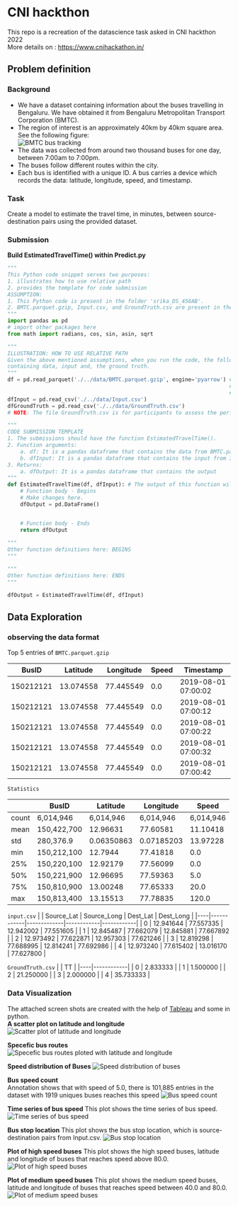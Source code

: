 # CNI hackthon
This repo is a recreation of the datascience task asked in CNI hackthon 2022  
More details on : https://www.cnihackathon.in/

## Problem definition
### Background
- We have a dataset containing information about the buses travelling in Bengaluru. We have obtained it from Bengaluru Metropolitan Transport Corporation (BMTC).
- The region of interest is an approximately 40km by 40km square area. See the following figure:  
![BMTC bus tracking](./images/RegionOfInterest.PNG)
- The data was collected from around two thousand buses for one day, between 7:00am to 7:00pm.
- The buses follow different routes within the city.
- Each bus is identified with a unique ID. A bus carries a device which records the data: latitude, longitude, speed, and timestamp.
### Task
Create a model to estimate the travel time, in minutes, between source-destination pairs using the provided dataset.
### Submission
**Build EstimatedTravelTime() within Predict.py**
```py
"""
This Python code snippet serves two purposes:
1. illustrates how to use relative path
2. provides the template for code submission
ASSUMPTION: 
1. This Python code is present in the folder 'srika_DS_456AB'.
2. BMTC.parquet.gzip, Input.csv, and GroundTruth.csv are present in the folder 'data'
"""
import pandas as pd
# import other packages here
from math import radians, cos, sin, asin, sqrt

"""
ILLUSTRATION: HOW TO USE RELATIVE PATH
Given the above mentioned assumptions, when you run the code, the following three commands will read the files 
containing data, input and, the ground truth.
"""
df = pd.read_parquet('./../data/BMTC.parquet.gzip', engine='pyarrow') # This command loads BMTC data into a dataframe. 
                                                                      # In case of error, install pyarrow using: 
                                                                      # pip install pyarrow
dfInput = pd.read_csv('./../data/Input.csv')
dfGroundTruth = pd.read_csv('./../data/GroundTruth.csv') 
# NOTE: The file GroundTruth.csv is for participants to assess the performance their own codes

"""
CODE SUBMISSION TEMPLATE
1. The submissions should have the function EstimatedTravelTime().
2. Function arguments:
    a. df: It is a pandas dataframe that contains the data from BMTC.parquet.gzip
    b. dfInput: It is a pandas dataframe that contains the input from Input.csv
3. Returns:
    a. dfOutput: It is a pandas dataframe that contains the output
"""
def EstimatedTravelTime(df, dfInput): # The output of this function will be evaluated
    # Function body - Begins
    # Make changes here.
    dfOutput = pd.DataFrame()


    # Function body - Ends
    return dfOutput 
  
"""
Other function definitions here: BEGINS
"""

"""
Other function definitions here: ENDS
"""

dfOutput = EstimatedTravelTime(df, dfInput)
```
## Data Exploration
### observing the data format

Top 5 entries of `BMTC.parquet.gzip`


| BusID     | Latitude  | Longitude | Speed | Timestamp            |
|-----------|-----------|-----------|-------|----------------------|
| 150212121 | 13.074558 | 77.445549 | 0.0   | 2019-08-01 07:00:02  |
| 150212121 | 13.074558 | 77.445549 | 0.0   | 2019-08-01 07:00:12  |
| 150212121 | 13.074558 | 77.445549 | 0.0   | 2019-08-01 07:00:22  |
| 150212121 | 13.074558 | 77.445549 | 0.0   | 2019-08-01 07:00:32  |
| 150212121 | 13.074558 | 77.445549 | 0.0   | 2019-08-01 07:00:42  |

`Statistics`

|           | BusID      | Latitude   | Longitude  | Speed      |
|-----------|------------|------------|------------|------------|
| count     | 6,014,946  | 6,014,946  | 6,014,946  | 6,014,946  |
| mean      | 150,422,700| 12.96631   | 77.60581   | 11.10418   |
| std       | 280,376.9  | 0.06350863 | 0.07185203 | 13.97228   |
| min       | 150,212,100| 12.7944    | 77.41818   | 0.0        |
| 25%       | 150,220,100| 12.92179   | 77.56099   | 0.0        |
| 50%       | 150,221,900| 12.96695   | 77.59363   | 5.0        |
| 75%       | 150,810,900| 13.00248   | 77.65333   | 20.0       |
| max       | 150,813,400| 13.15513   | 77.78835   | 120.0      |
 

`input.csv`
|    | Source_Lat | Source_Long |  Dest_Lat  |  Dest_Long |
|----|------------|-------------|------------|------------|
| 0  |  12.941644 |  77.557335  | 12.942002 |  77.551605 |
| 1  |  12.845487 |  77.662079  | 12.845881 |  77.667892 |
| 2  |  12.973492 |  77.622871  | 12.957303 |  77.621246 |
| 3  |  12.819298 |  77.688995  | 12.814241 |  77.692986 |
| 4  |  12.973240 |  77.615402  | 13.016170 |  77.627800 |

`GroundTruth.csv`
|    |      TT     |
|----|------------|
| 0  |  2.833333  |
| 1  |  1.500000  |
| 2  | 21.250000  |
| 3  |  2.000000  |
| 4  | 35.733333  |

### Data Visualization

The attached screen shots are created with the help of [Tableau](https://www.tableau.com/products/desktop) and some in python.  
**A scatter plot on latitude and longitude**
![Scatter plot of latitude and longitude](images/bus_routes.png)

**Specefic bus routes**
![Specefic bus routes ploted with latitude and longitude](https://github.com/ultralegendary/cnihackthon/blob/main/images/specific_bus_routes.png?raw=true)

**Speed distribution of Buses**
![Speed distribution of buses](https://github.com/ultralegendary/cnihackthon/blob/main/images/Speed_Distribution.png?raw=true)

**Bus speed count**  
Annotation shows that with speed of 5.0, there is 101,885 entries in the dataset with 1919 uniques buses reaches this speed
![Bus speed count](https://github.com/ultralegendary/cnihackthon/blob/main/images/bus_speed_count_explanation.png?raw=true)

**Time series of bus speed**
This plot shows the time series of bus speed.  
![Time series of bus speed](https://github.com/ultralegendary/cnihackthon/blob/main/images/Bus_speed_time_series.png?raw=true)

**Bus stop location**
This plot shows the bus stop location, which is source-destination pairs from Input.csv.
![Bus stop location](https://github.com/ultralegendary/cnihackthon/blob/main/images/bus_stops.png?raw=true)

**Plot of high speed buses**
This plot shows the high speed buses, latitude and longitude of buses that reaches speed above 80.0.
![Plot of high speed buses](https://github.com/ultralegendary/cnihackthon/blob/main/images/high_speed_bus_areas.png?raw=true)

**Plot of medium speed buses**
This plot shows the medium speed buses, latitude and longitude of buses that reaches speed between 40.0 and 80.0.
![Plot of medium speed buses](https://github.com/ultralegendary/cnihackthon/blob/main/images/medium_speed_bus_areas.png?raw=true)